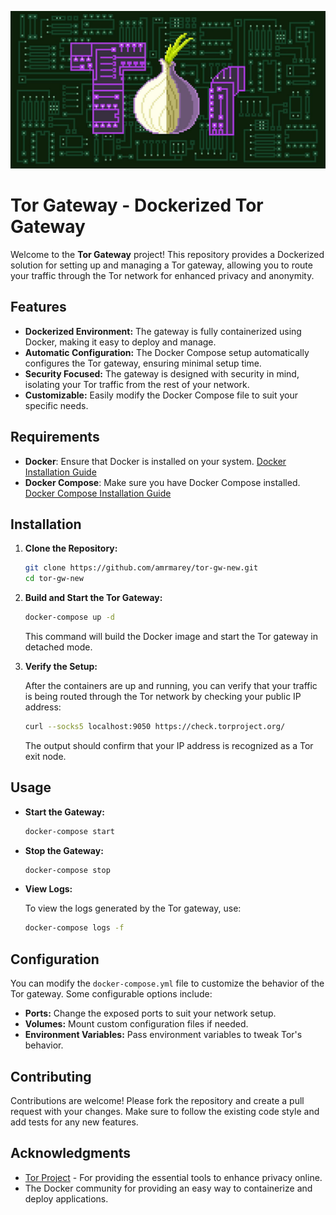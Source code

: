 
![alt text](c1e02eda28683583-3030308754.jpg)
# Tor Gateway - Dockerized Tor Gateway

Welcome to the **Tor Gateway** project! This repository provides a Dockerized solution for setting up and managing a Tor gateway, allowing you to route your traffic through the Tor network for enhanced privacy and anonymity.

## Features

- **Dockerized Environment:** The gateway is fully containerized using Docker, making it easy to deploy and manage.
- **Automatic Configuration:** The Docker Compose setup automatically configures the Tor gateway, ensuring minimal setup time.
- **Security Focused:** The gateway is designed with security in mind, isolating your Tor traffic from the rest of your network.
- **Customizable:** Easily modify the Docker Compose file to suit your specific needs.

## Requirements

- **Docker**: Ensure that Docker is installed on your system. [Docker Installation Guide](https://docs.docker.com/get-docker/)
- **Docker Compose**: Make sure you have Docker Compose installed. [Docker Compose Installation Guide](https://docs.docker.com/compose/install/)

## Installation

1. **Clone the Repository:**

   ```bash
   git clone https://github.com/amrmarey/tor-gw-new.git
   cd tor-gw-new
   ```

2. **Build and Start the Tor Gateway:**

   ```bash
   docker-compose up -d
   ```

   This command will build the Docker image and start the Tor gateway in detached mode.

3. **Verify the Setup:**

   After the containers are up and running, you can verify that your traffic is being routed through the Tor network by checking your public IP address:

   ```bash
   curl --socks5 localhost:9050 https://check.torproject.org/
   ```

   The output should confirm that your IP address is recognized as a Tor exit node.

## Usage

- **Start the Gateway:**

  ```bash
  docker-compose start
  ```

- **Stop the Gateway:**

  ```bash
  docker-compose stop
  ```

- **View Logs:**

  To view the logs generated by the Tor gateway, use:

  ```bash
  docker-compose logs -f
  ```

## Configuration

You can modify the `docker-compose.yml` file to customize the behavior of the Tor gateway. Some configurable options include:

- **Ports:** Change the exposed ports to suit your network setup.
- **Volumes:** Mount custom configuration files if needed.
- **Environment Variables:** Pass environment variables to tweak Tor's behavior.

## Contributing

Contributions are welcome! Please fork the repository and create a pull request with your changes. Make sure to follow the existing code style and add tests for any new features.


## Acknowledgments

- [Tor Project](https://www.torproject.org/) - For providing the essential tools to enhance privacy online.
- The Docker community for providing an easy way to containerize and deploy applications.
